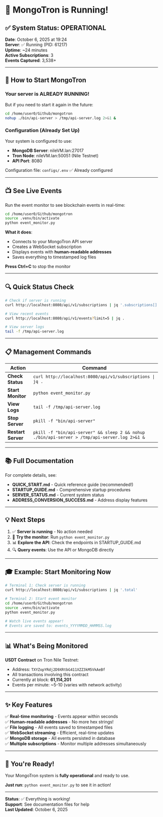 # 🎉 MongoTron is Running!

## ✅ System Status: OPERATIONAL

**Date**: October 6, 2025 at 19:24  
**Server**: ✅ Running (PID: 61217)  
**Uptime**: ~24 minutes  
**Active Subscriptions**: 3  
**Events Captured**: 3,538+  

---

## 🚀 How to Start MongoTron

### Your server is ALREADY RUNNING! 

But if you need to start it again in the future:

```bash
cd /home/user0/Github/mongotron
nohup ./bin/api-server > /tmp/api-server.log 2>&1 &
```

### Configuration (Already Set Up)

Your system is configured to use:
- **MongoDB Server**: nileVM.lan:27017
- **Tron Node**: nileVM.lan:50051 (Nile Testnet)
- **API Port**: 8080

Configuration file: `configs/.env` ✅ Already configured

---

## 📺 See Live Events

Run the event monitor to see blockchain events in real-time:

```bash
cd /home/user0/Github/mongotron
source .venv/bin/activate
python event_monitor.py
```

**What it does**:
- Connects to your MongoTron API server
- Creates a WebSocket subscription
- Displays events with **human-readable addresses**
- Saves everything to timestamped log files

**Press Ctrl+C** to stop the monitor

---

## 🔍 Quick Status Check

```bash
# Check if server is running
curl http://localhost:8080/api/v1/subscriptions | jq '.subscriptions[] | select(.status=="active")'

# View recent events
curl http://localhost:8080/api/v1/events?limit=5 | jq .

# View server logs
tail -f /tmp/api-server.log
```

---

## 📋 Management Commands

| Action | Command |
|--------|---------|
| **Check Status** | `curl http://localhost:8080/api/v1/subscriptions \| jq .` |
| **Start Monitor** | `python event_monitor.py` |
| **View Logs** | `tail -f /tmp/api-server.log` |
| **Stop Server** | `pkill -f "bin/api-server"` |
| **Restart Server** | `pkill -f "bin/api-server" && sleep 2 && nohup ./bin/api-server > /tmp/api-server.log 2>&1 &` |

---

## 📚 Full Documentation

For complete details, see:

- **QUICK_START.md** - Quick reference guide (recommended!)
- **STARTUP_GUIDE.md** - Comprehensive startup procedures
- **SERVER_STATUS.md** - Current system status
- **ADDRESS_CONVERSION_SUCCESS.md** - Address display features

---

## 💡 Next Steps

1. ✅ **Server is running** - No action needed
2. 🎯 **Try the monitor**: Run `python event_monitor.py`
3. 📊 **Explore the API**: Check the endpoints in STARTUP_GUIDE.md
4. 🔍 **Query events**: Use the API or MongoDB directly

---

## 🎓 Example: Start Monitoring Now

```bash
# Terminal 1: Check server is running
curl http://localhost:8080/api/v1/subscriptions | jq '.total'

# Terminal 2: Start event monitor
cd /home/user0/Github/mongotron
source .venv/bin/activate
python event_monitor.py

# Watch live events appear!
# Events are saved to: events_YYYYMMDD_HHMMSS.log
```

---

## 📊 What's Being Monitored

**USDT Contract** on Tron Nile Testnet:
- Address: `TXYZopYRdj2D9XRtbG411XZZ3kM5VkAeBf`
- All transactions involving this contract
- Currently at block: **61,114,201**
- Events per minute: ~5-10 (varies with network activity)

---

## ✨ Key Features

✅ **Real-time monitoring** - Events appear within seconds  
✅ **Human-readable addresses** - No more hex strings!  
✅ **File logging** - All events saved to timestamped files  
✅ **WebSocket streaming** - Efficient, real-time updates  
✅ **MongoDB storage** - All events persisted in database  
✅ **Multiple subscriptions** - Monitor multiple addresses simultaneously  

---

## 🎉 You're Ready!

Your MongoTron system is **fully operational** and ready to use.

**Just run**: `python event_monitor.py` to see it in action!

---

**Status**: ✅ Everything is working!  
**Support**: See documentation files for help  
**Last Updated**: October 6, 2025

